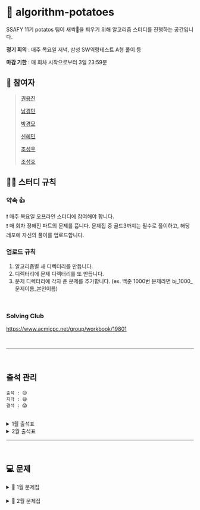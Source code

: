 # 🥔 algorithm-potatoes
SSAFY 11기 potatos 팀이 새싹🌱을 틔우기 위해 알고리즘 스터디를 진행하는 공간입니다.

**정기 회의** : 매주 목요일 저녁, 삼성 SW역량테스트 A형 풀이 등

**마감 기한** : 매 회차 시작으로부터 3일 23:59분

## 👥 참여자
> [권용진](https://github.com/sarmsoo)
> 
> [남경민](https://github.com/nkyungm)
> 
> [박경모](https://github.com/kyoungmopark)
> 
> [신혜민](https://github.com/heymin2)
> 
> [조성우](https://github.com/ABizCho)
> 
> [조성호](https://github.com/sungholion)

## 💁‍♂️ 스터디 규칙

### 약속 👍
❗ 매주 목요일 오프라인 스터디에 참여해야 합니다. <br/>
❗ 매 회차 정해진 파트의 문제를 풉니다. 문제집 중 골드3까지는 필수로 풀이하고, 해당 레포에 자신의 풀이를 업로드합니다. <br/>

### 업로드 규칙
1. 알고리즘별 새 디렉터리를 만듭니다. <br/>
2. 디렉터리에 문제 디렉터리를 또 만듭니다. <br/>
3. 문제 디렉터리에 각자 푼 문제를 추가합니다. (ex. 백준 1000번 문제라면 bj_1000_문제이름_본인이름) <br/>

<br/>

### Solving Club
https://www.acmicpc.net/group/workbook/19801

<br>


---

<br/>

## 출석 관리
```
출석 : 😊
지각 : 😅
결석 : 😱
```

<br>

<details><summary>1월 출석표</summary>

|날짜|권용진|남경민|박경모|신혜민|조성우|조성호|비고|
|------|---|---|---|---|---|---|---|
|2024.01.15|😊|😊|😊|😊|😊|😊|비고: 회의|
|2024.01.18|😊|😊|😊|😊|😊|😊|투썸: [SW역검 A형 연습](https://www.acmicpc.net/problem/17070)|
|2024.01.25|😊|😊|😊|😊|😊|😊|투썸: [SW역검 A형 연습](https://www.acmicpc.net/problem/17070)|
</details>

<details><summary>2월 출석표</summary>

|날짜|권용진|남경민|박경모|신혜민|조성우|조성호|비고|
|------|---|---|---|---|---|---|---|
|2024.02.01|😊|😊|😊|😊|😊|😊|비고: 회의|
|2024.02.08|--|--|--|--|--|--|비고: 설 날짜조정 필요|
|2024.02.15|--|--|--|--|--|--|--|
|2024.02.22|--|--|--|--|--|--|--|
|2024.02.29|--|--|--|--|--|--|--|
</details>

---

<br/>


## 💻 문제
<details><summary>📎 1월 문제집</summary>

|회차|1|2|3|4|5|6|7|8|9|
|:---:|:---:|:---:|:---:|:---:|:---:|:---:|:---:|:---:|:---:|
|**1회차**<br>완전탐색<br>(01.16 ~ 01.18)|[연속합](https://www.acmicpc.net/problem/1912)|[일곱난쟁이](https://www.acmicpc.net/problem/2309)|[분해합](https://www.acmicpc.net/problem/2231)|[사탕게임](https://www.acmicpc.net/problem/3085)|[유레카 이론](https://www.acmicpc.net/problem/10448)|~~[숫자 야구](https://www.acmicpc.net/problem/2503)~~|[체스판 다시 칠하기](https://www.acmicpc.net/problem/1018)|~~[부분수열의 합](https://www.acmicpc.net/problem/1182)~~||
|**2회차**<br>BFS (1)<br> (01.19 ~ 01.23)|[DFS와 BFS](https://www.acmicpc.net/problem/1260)|[촌수 계산](https://www.acmicpc.net/problem/2644)|[미로 탐색](https://www.acmicpc.net/problem/2178)||
|**3회차**<br>DFS (1)<br> (01.24 ~ 01.26)|[연결 요소의 개수](https://www.acmicpc.net/problem/11724)|[유기농 배추](https://www.acmicpc.net/problem/1012)|[음식물 피하기](https://www.acmicpc.net/problem/1743)||
|**4회차**<br>BFS (2)<br> (01.27 ~ 01.31)|[나이트의 이동](https://www.acmicpc.net/problem/7562)|[스타트링크](https://www.acmicpc.net/problem/5014)|[숨바꼭질](https://www.acmicpc.net/problem/1697)|[상범 빌딩](https://www.acmicpc.net/problem/6593)|[탈출](https://www.acmicpc.net/problem/3055)||

</details>

<br/>

<details><summary>📎 2월 문제집</summary>

|회차|1|2|3|4|5|6|7|8|9|
|:---:|:---:|:---:|:---:|:---:|:---:|:---:|:---:|:---:|:---:|
|**5회차**<br>DFS (2)<br> (02.01 ~ 02.03)|[단지번호붙이기](https://www.acmicpc.net/problem/2667)|[영역 구하기](https://www.acmicpc.net/problem/2583)|[적록색약](https://www.acmicpc.net/problem/10026)|[경로 찾기](https://www.acmicpc.net/problem/11403)||
|**6회차**<br>이분탐색<br> (02.04 ~ 02.08)|[나무 자르기](https://www.acmicpc.net/problem/2805)|[예산](https://www.acmicpc.net/problem/2512)|[기타 레슨](https://www.acmicpc.net/problem/2343)|[용돈 관리](https://www.acmicpc.net/problem/6236)|[랜선 자르기](https://www.acmicpc.net/problem/1654)|[공유기 설치](https://www.acmicpc.net/problem/2110)|[드래곤 앤 던전](https://www.acmicpc.net/problem/16434)|[도토리 숨기기](https://www.acmicpc.net/problem/15732)|[k번째 수](https://www.acmicpc.net/problem/1300)|
|**X회차**<br>분할정복<br> (XX.XX ~ XX.XX)|[곱셈](https://www.acmicpc.net/problem/1629)|[부분배열 고르기](https://www.acmicpc.net/problem/2104)|[히스토그램](https://www.acmicpc.net/problem/1725)|[종이의 개수](https://www.acmicpc.net/problem/1780)|[쿼드트리](https://www.acmicpc.net/problem/1992)|[Z](https://www.acmicpc.net/problem/1074)|[석판자르기](https://www.acmicpc.net/problem/2339)||
|**X회차(1)**<br>동적계획법<br> (XX.XX ~ XX.XX)|[1로 만들기](https://www.acmicpc.net/problem/1463)|[이친수](https://www.acmicpc.net/problem/2193)|[01타일](https://www.acmicpc.net/problem/1904)|[2xn 타일링](https://www.acmicpc.net/problem/11726)|[2xn 타일링 2](https://www.acmicpc.net/problem/11727)|[스티커](https://www.acmicpc.net/problem/9465)|[동전 2](https://www.acmicpc.net/problem/2294)|[제곱수의 합](https://www.acmicpc.net/problem/1699)|[카드 구매하기](https://www.acmicpc.net/problem/11052)|
|**X회차(2)**<br>동적계획법<br> (XX.XX ~ XX.XX)|[쉬운 계단 수](https://www.acmicpc.net/problem/10844)|[오르막 수](https://www.acmicpc.net/problem/11057)|[이항 계수 2](https://www.acmicpc.net/problem/11051)|[평범한 배낭](https://www.acmicpc.net/problem/12865)|[문자열 판별](https://www.acmicpc.net/problem/16500)|[가장 큰 증가하는 부분 수열](https://www.acmicpc.net/problem/9465)||

</details>
